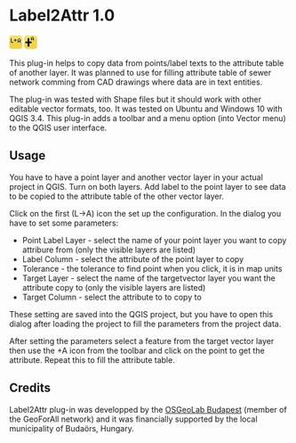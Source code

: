 Label2Attr 1.0
==============

![icon](icon.png) ![icon](icon1.png)

This plug-in helps to copy data from points/label texts to the attribute table of another layer. It was planned to use for filling attribute table of sewer network comming from CAD drawings where data are in text entities.

The plug-in was tested with Shape files but it should work with other editable vector formats, too. It was tested on Ubuntu and Windows 10 with QGIS 3.4.
This plug-in adds a toolbar and a menu option (into Vector menu) to the QGIS user interface.

Usage
-----

You have to have a point layer and another vector layer in your actual project in QGIS. Turn on both layers. Add label to the point layer to see data to be copied to the attribute table of the other vector layer.

Click on the first (L->A) icon the set up the configuration. In the dialog you have to set some parameters:

+ Point Label Layer - select the name of your point layer you want to copy attribure from (only the visible layers are listed)
+ Label Column - select the attribute of the point layer to copy
+ Tolerance - the tolerance to find point when you click, it is in map units
+ Target Layer - select the name of the targetvector layer you want the attribute copy to  (only the visible layers are listed)
+ Target Column - select the attribute to to copy to

These setting are saved into the QGIS project, but you have to open this dialog after loading the project to fill the parameters from the project data.

After setting the parameters select a feature from the target vector layer then use the +A icon from the toolbar and click on the point to get the attribute. Repeat this to fill the attribute table.

Credits
-------

Label2Attr plug-in was developped by the [OSGeoLab Budapest](http://www.agt.bme.hu/osgeolab/index.php?page=start&lang=en) (member of the GeoForAll network) and it was financially supported by the local municipality of Budaörs, Hungary.
